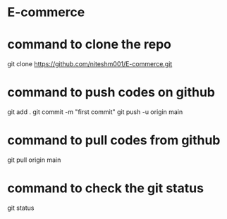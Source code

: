 # E-commerce

# command to clone the repo
git clone https://github.com/niteshm001/E-commerce.git

# command to push codes on github 
git add .
git commit -m "first commit"
git push -u origin main

# command to pull codes from github
git pull origin main

# command to check the git status
git status
